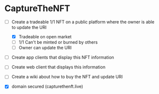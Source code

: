 # CaptureTheNFT

- [ ] Create a tradeable 1/1 NFT on a public platform where the owner is able to update the URI
	- [x] Tradeable on open market
	- [ ] 1/1 Can't be minted or burned by others
	- [ ] Owner can update the URI

- [ ] Create app clients that display this NFT information

- [ ] Create web client that displays this information

- [ ] Create a wiki about how to buy the NFT and update URI

- [x] domain secured (capturethenft.live)
